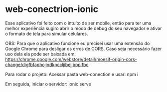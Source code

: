 # web-conectrion-ionic

Esse aplicativo foi feito com o intuíto de ser mobile, então para ter uma melhor experiência sugiro abrir o modo de debug do seu navegador e ativar o formato de tela para simular celulares.

OBS: Para que o aplicativo funcione eu precisei usar uma extensão do Google Chrome para desligar os erros de CORS. Caso seja necessário fazer uso dela ela pode ser baixada em: https://chrome.google.com/webstore/detail/moesif-origin-cors-change/digfbfaphojjndkpccljibejjbppifbc


Para rodar o projeto:
Acessar pasta web-conection e usar:
npm i

Em seguida, iniciar o servidor:
ionic serve

